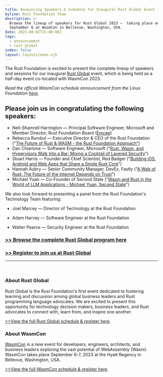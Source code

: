 ```yaml
---
title: Announcing Speakers & Schedule for Inaugural Rust Global Event
byline: Rust Foundation Team
description: >-
  Browse the lineup of speakers for Rust Global 2023 —  taking place on
  September 6 at WasmCon in Bellevue, Washington, USA. 
date: 2023-08-02T15:00:00Z
tags:
  - announcement
  - rust global
index: false
layout: layouts/news.njk
---
```

The Rust Foundation is excited to present the complete lineup of speakers and sessions for our inaugural [Rust Global](https://events.linuxfoundation.org/rust-global/) event, which is being held as a half-day event co-located with WasmCon 2023.&nbsp;

*Read the official WasmCon schedule announcement from the Linux Foundation&nbsp;[here](https://www.prnewswire.com/news-releases/the-linux-foundation-announces-schedule-for-wasmcon-2023-301891925.html).&nbsp;*

## Please join us in congratulating the following speakers:&nbsp;

* Nell-Shamrell Harrington — Principal Software Engineer, Microsoft and Member Director, Rust Foundation Board ([Emcee](https://wasmcon2023.sched.com/speaker/nell_shamrell_harrington.227h5k22))
* Rebecca Rumbul — Executive Director & CEO of the Rust Foundation ("[The Future of Rust & WASM - the Rust Foundation Approach"](https://wasmcon2023.sched.com/#))
* Dan Chiarlone — Software Engineer, Microsoft ("[Rust, Wasm, and Hypervisors Walk Into a Bar: Mixing a Cocktail of Layered Security](https://wasmcon2023.sched.com/#)")
* Stuart Harris — Founder and Chief Scientist, Red Badger ("[Building iOS, Android and Web Apps that Share a Single Rust Core](https://wasmcon2023.sched.com/#)")
* Hannah Aubry — Senior Community Manager, DevEx, Fastly ("[A Web of Rust: The Future of the Internet Depends on Trust](https://wasmcon2023.sched.com/#)")
* Michael Yuan — Co-Founder of Second State ("[Wasm and Rust in the World of LLM Applications - Michael Yuan, Second State](https://wasmcon2023.sched.com/event/1PlCy/wasm-and-rust-in-the-world-of-llm-applications-michael-yuan-second-state)")

We also look forward to presenting a panel from the Rust Foundation's Technology Team featuring:&nbsp;

* Joel Marcey — Director of Technology at the Rust Foundation

* Adam Harvey — Software Engineer at the Rust Foundation

* Walter Pearce — Security Engineer at the Rust Foundation

### [&gt;&gt; Browse the complete Rust Global program here](https://events.linuxfoundation.org/rust-global/program/schedule-at-a-glance/)



### [&gt;&gt; Register to join us at Rust Global](https://events.linuxfoundation.org/rust-global/register/)

---

​​​​​​​​​​​​​​​​​​​​​​

### About Rust Global

Rust Global is the Rust Foundation's first event dedicated to fostering learning and discussion among global business leaders and Rust programming language advocates. We are excited to present this opportunity for technology decision makers, business leaders, and Rust advocates to connect with, learn from, and inspire one another.

[<u>&gt;&gt;View the full Rust Global schedule &amp; register here</u>](https://events.linuxfoundation.org/rust-global/).

### About WasmCon

[<u>WasmCon</u>](https://events.linuxfoundation.org/wasmcon/)&nbsp;is a new event for developers, engineers, architects, and business leaders exploring the vast potential of WebAssembly (Wasm). WasmCon takes place September 6-7, 2023 at the Hyatt Regency in Bellevue, Washington, USA.

[<u>&gt;&gt;View the full WasmCon schedule &amp; register here</u>](https://events.linuxfoundation.org/wasmcon/program/schedule/).